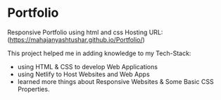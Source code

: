 # Portfolio
Responsive Portfolio using html and css
Hosting URL:(https://mahajanyashtushar.github.io/Portfolio/)

This project helped me in adding knowledge to my Tech-Stack:
- using HTML & CSS to develop Web Applications
- using Netlify to Host Websites and Web Apps
- learned more things about Responsive Websites & Some Basic CSS Properties.
